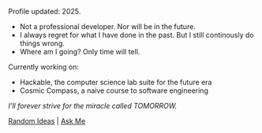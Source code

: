 Profile updated: 2025.

- Not a professional developer. Nor will be in the future.
- I always regret for what I have done in the past. But I still continously do things wrong.
- Where am I going? Only time will tell.

Currently working on:

- Hackable, the computer science lab suite for the future era
- Cosmic Compass, a naive course to software engineering

*I'll forever strive for the miracle called TOMORROW.*

[Random Ideas](./ideas.md) | [Ask Me](https://github.com/ZeroAurora/ZeroAurora/issues)
